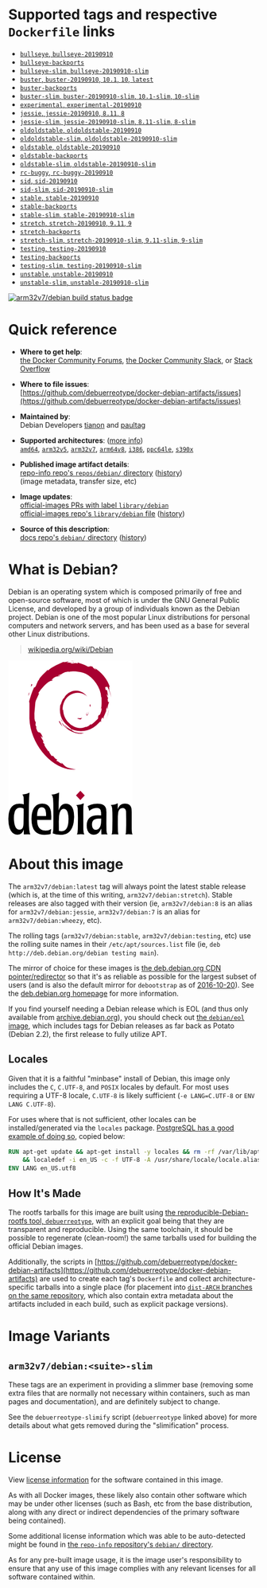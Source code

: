 <!--

********************************************************************************

WARNING:

    DO NOT EDIT "debian/README.md"

    IT IS AUTO-GENERATED

    (from the other files in "debian/" combined with a set of templates)

********************************************************************************

-->

# Supported tags and respective `Dockerfile` links

-	[`bullseye`, `bullseye-20190910`](https://github.com/debuerreotype/docker-debian-artifacts/blob/f8e9cc5c7ff99b690227f88a10f8b4e161f22f08/bullseye/Dockerfile)
-	[`bullseye-backports`](https://github.com/debuerreotype/docker-debian-artifacts/blob/f8e9cc5c7ff99b690227f88a10f8b4e161f22f08/bullseye/backports/Dockerfile)
-	[`bullseye-slim`, `bullseye-20190910-slim`](https://github.com/debuerreotype/docker-debian-artifacts/blob/f8e9cc5c7ff99b690227f88a10f8b4e161f22f08/bullseye/slim/Dockerfile)
-	[`buster`, `buster-20190910`, `10.1`, `10`, `latest`](https://github.com/debuerreotype/docker-debian-artifacts/blob/f8e9cc5c7ff99b690227f88a10f8b4e161f22f08/buster/Dockerfile)
-	[`buster-backports`](https://github.com/debuerreotype/docker-debian-artifacts/blob/f8e9cc5c7ff99b690227f88a10f8b4e161f22f08/buster/backports/Dockerfile)
-	[`buster-slim`, `buster-20190910-slim`, `10.1-slim`, `10-slim`](https://github.com/debuerreotype/docker-debian-artifacts/blob/f8e9cc5c7ff99b690227f88a10f8b4e161f22f08/buster/slim/Dockerfile)
-	[`experimental`, `experimental-20190910`](https://github.com/debuerreotype/docker-debian-artifacts/blob/f8e9cc5c7ff99b690227f88a10f8b4e161f22f08/experimental/Dockerfile)
-	[`jessie`, `jessie-20190910`, `8.11`, `8`](https://github.com/debuerreotype/docker-debian-artifacts/blob/f8e9cc5c7ff99b690227f88a10f8b4e161f22f08/jessie/Dockerfile)
-	[`jessie-slim`, `jessie-20190910-slim`, `8.11-slim`, `8-slim`](https://github.com/debuerreotype/docker-debian-artifacts/blob/f8e9cc5c7ff99b690227f88a10f8b4e161f22f08/jessie/slim/Dockerfile)
-	[`oldoldstable`, `oldoldstable-20190910`](https://github.com/debuerreotype/docker-debian-artifacts/blob/f8e9cc5c7ff99b690227f88a10f8b4e161f22f08/oldoldstable/Dockerfile)
-	[`oldoldstable-slim`, `oldoldstable-20190910-slim`](https://github.com/debuerreotype/docker-debian-artifacts/blob/f8e9cc5c7ff99b690227f88a10f8b4e161f22f08/oldoldstable/slim/Dockerfile)
-	[`oldstable`, `oldstable-20190910`](https://github.com/debuerreotype/docker-debian-artifacts/blob/f8e9cc5c7ff99b690227f88a10f8b4e161f22f08/oldstable/Dockerfile)
-	[`oldstable-backports`](https://github.com/debuerreotype/docker-debian-artifacts/blob/f8e9cc5c7ff99b690227f88a10f8b4e161f22f08/oldstable/backports/Dockerfile)
-	[`oldstable-slim`, `oldstable-20190910-slim`](https://github.com/debuerreotype/docker-debian-artifacts/blob/f8e9cc5c7ff99b690227f88a10f8b4e161f22f08/oldstable/slim/Dockerfile)
-	[`rc-buggy`, `rc-buggy-20190910`](https://github.com/debuerreotype/docker-debian-artifacts/blob/f8e9cc5c7ff99b690227f88a10f8b4e161f22f08/rc-buggy/Dockerfile)
-	[`sid`, `sid-20190910`](https://github.com/debuerreotype/docker-debian-artifacts/blob/f8e9cc5c7ff99b690227f88a10f8b4e161f22f08/sid/Dockerfile)
-	[`sid-slim`, `sid-20190910-slim`](https://github.com/debuerreotype/docker-debian-artifacts/blob/f8e9cc5c7ff99b690227f88a10f8b4e161f22f08/sid/slim/Dockerfile)
-	[`stable`, `stable-20190910`](https://github.com/debuerreotype/docker-debian-artifacts/blob/f8e9cc5c7ff99b690227f88a10f8b4e161f22f08/stable/Dockerfile)
-	[`stable-backports`](https://github.com/debuerreotype/docker-debian-artifacts/blob/f8e9cc5c7ff99b690227f88a10f8b4e161f22f08/stable/backports/Dockerfile)
-	[`stable-slim`, `stable-20190910-slim`](https://github.com/debuerreotype/docker-debian-artifacts/blob/f8e9cc5c7ff99b690227f88a10f8b4e161f22f08/stable/slim/Dockerfile)
-	[`stretch`, `stretch-20190910`, `9.11`, `9`](https://github.com/debuerreotype/docker-debian-artifacts/blob/f8e9cc5c7ff99b690227f88a10f8b4e161f22f08/stretch/Dockerfile)
-	[`stretch-backports`](https://github.com/debuerreotype/docker-debian-artifacts/blob/f8e9cc5c7ff99b690227f88a10f8b4e161f22f08/stretch/backports/Dockerfile)
-	[`stretch-slim`, `stretch-20190910-slim`, `9.11-slim`, `9-slim`](https://github.com/debuerreotype/docker-debian-artifacts/blob/f8e9cc5c7ff99b690227f88a10f8b4e161f22f08/stretch/slim/Dockerfile)
-	[`testing`, `testing-20190910`](https://github.com/debuerreotype/docker-debian-artifacts/blob/f8e9cc5c7ff99b690227f88a10f8b4e161f22f08/testing/Dockerfile)
-	[`testing-backports`](https://github.com/debuerreotype/docker-debian-artifacts/blob/f8e9cc5c7ff99b690227f88a10f8b4e161f22f08/testing/backports/Dockerfile)
-	[`testing-slim`, `testing-20190910-slim`](https://github.com/debuerreotype/docker-debian-artifacts/blob/f8e9cc5c7ff99b690227f88a10f8b4e161f22f08/testing/slim/Dockerfile)
-	[`unstable`, `unstable-20190910`](https://github.com/debuerreotype/docker-debian-artifacts/blob/f8e9cc5c7ff99b690227f88a10f8b4e161f22f08/unstable/Dockerfile)
-	[`unstable-slim`, `unstable-20190910-slim`](https://github.com/debuerreotype/docker-debian-artifacts/blob/f8e9cc5c7ff99b690227f88a10f8b4e161f22f08/unstable/slim/Dockerfile)

[![arm32v7/debian build status badge](https://img.shields.io/jenkins/s/https/doi-janky.infosiftr.net/job/multiarch/job/arm32v7/job/debian.svg?label=arm32v7/debian%20%20build%20job)](https://doi-janky.infosiftr.net/job/multiarch/job/arm32v7/job/debian/)

# Quick reference

-	**Where to get help**:  
	[the Docker Community Forums](https://forums.docker.com/), [the Docker Community Slack](https://blog.docker.com/2016/11/introducing-docker-community-directory-docker-community-slack/), or [Stack Overflow](https://stackoverflow.com/search?tab=newest&q=docker)

-	**Where to file issues**:  
	[https://github.com/debuerreotype/docker-debian-artifacts/issues](https://github.com/debuerreotype/docker-debian-artifacts/issues)

-	**Maintained by**:  
	Debian Developers [tianon](https://qa.debian.org/developer.php?login=tianon) and [paultag](https://qa.debian.org/developer.php?login=paultag)

-	**Supported architectures**: ([more info](https://github.com/docker-library/official-images#architectures-other-than-amd64))  
	[`amd64`](https://hub.docker.com/r/amd64/debian/), [`arm32v5`](https://hub.docker.com/r/arm32v5/debian/), [`arm32v7`](https://hub.docker.com/r/arm32v7/debian/), [`arm64v8`](https://hub.docker.com/r/arm64v8/debian/), [`i386`](https://hub.docker.com/r/i386/debian/), [`ppc64le`](https://hub.docker.com/r/ppc64le/debian/), [`s390x`](https://hub.docker.com/r/s390x/debian/)

-	**Published image artifact details**:  
	[repo-info repo's `repos/debian/` directory](https://github.com/docker-library/repo-info/blob/master/repos/debian) ([history](https://github.com/docker-library/repo-info/commits/master/repos/debian))  
	(image metadata, transfer size, etc)

-	**Image updates**:  
	[official-images PRs with label `library/debian`](https://github.com/docker-library/official-images/pulls?q=label%3Alibrary%2Fdebian)  
	[official-images repo's `library/debian` file](https://github.com/docker-library/official-images/blob/master/library/debian) ([history](https://github.com/docker-library/official-images/commits/master/library/debian))

-	**Source of this description**:  
	[docs repo's `debian/` directory](https://github.com/docker-library/docs/tree/master/debian) ([history](https://github.com/docker-library/docs/commits/master/debian))

# What is Debian?

Debian is an operating system which is composed primarily of free and open-source software, most of which is under the GNU General Public License, and developed by a group of individuals known as the Debian project. Debian is one of the most popular Linux distributions for personal computers and network servers, and has been used as a base for several other Linux distributions.

> [wikipedia.org/wiki/Debian](https://en.wikipedia.org/wiki/Debian)

![logo](https://raw.githubusercontent.com/docker-library/docs/b449be7df57e9ed9086bb5821bfb5d6cdc5d67a4/debian/logo.png)

# About this image

The `arm32v7/debian:latest` tag will always point the latest stable release (which is, at the time of this writing, `arm32v7/debian:stretch`). Stable releases are also tagged with their version (ie, `arm32v7/debian:8` is an alias for `arm32v7/debian:jessie`, `arm32v7/debian:7` is an alias for `arm32v7/debian:wheezy`, etc).

The rolling tags (`arm32v7/debian:stable`, `arm32v7/debian:testing`, etc) use the rolling suite names in their `/etc/apt/sources.list` file (ie, `deb http://deb.debian.org/debian testing main`).

The mirror of choice for these images is [the deb.debian.org CDN pointer/redirector](https://deb.debian.org) so that it's as reliable as possible for the largest subset of users (and is also the default mirror for `debootstrap` as of [2016-10-20](https://anonscm.debian.org/cgit/d-i/debootstrap.git/commit/?id=9e8bc60ad1ccf3a25ce7890526b70059f3e770de)). See the [deb.debian.org homepage](https://deb.debian.org) for more information.

If you find yourself needing a Debian release which is EOL (and thus only available from [archive.debian.org](http://archive.debian.org)), you should check out [the `debian/eol` image](https://hub.docker.com/r/debian/eol/), which includes tags for Debian releases as far back as Potato (Debian 2.2), the first release to fully utilize APT.

## Locales

Given that it is a faithful "minbase" install of Debian, this image only includes the `C`, `C.UTF-8`, and `POSIX` locales by default. For most uses requiring a UTF-8 locale, `C.UTF-8` is likely sufficient (`-e LANG=C.UTF-8` or `ENV LANG C.UTF-8`).

For uses where that is not sufficient, other locales can be installed/generated via the `locales` package. [PostgreSQL has a good example of doing so](https://github.com/docker-library/postgres/blob/69bc540ecfffecce72d49fa7e4a46680350037f9/9.6/Dockerfile#L21-L24), copied below:

```dockerfile
RUN apt-get update && apt-get install -y locales && rm -rf /var/lib/apt/lists/* \
	&& localedef -i en_US -c -f UTF-8 -A /usr/share/locale/locale.alias en_US.UTF-8
ENV LANG en_US.utf8
```

## How It's Made

The rootfs tarballs for this image are built using [the reproducible-Debian-rootfs tool, `debuerreotype`](https://github.com/debuerreotype/debuerreotype), with an explicit goal being that they are transparent and reproducible. Using the same toolchain, it should be possible to regenerate (clean-room!) the same tarballs used for building the official Debian images.

Additionally, the scripts in [https://github.com/debuerreotype/docker-debian-artifacts](https://github.com/debuerreotype/docker-debian-artifacts) are used to create each tag's `Dockerfile` and collect architecture-specific tarballs into a single place (for placement into [`dist-ARCH` branches on the same repository](https://github.com/debuerreotype/docker-debian-artifacts/branches), which also contain extra metadata about the artifacts included in each build, such as explicit package versions).

# Image Variants

## `arm32v7/debian:<suite>-slim`

These tags are an experiment in providing a slimmer base (removing some extra files that are normally not necessary within containers, such as man pages and documentation), and are definitely subject to change.

See the `debuerreotype-slimify` script (`debuerreotype` linked above) for more details about what gets removed during the "slimification" process.

# License

View [license information](https://www.debian.org/social_contract#guidelines) for the software contained in this image.

As with all Docker images, these likely also contain other software which may be under other licenses (such as Bash, etc from the base distribution, along with any direct or indirect dependencies of the primary software being contained).

Some additional license information which was able to be auto-detected might be found in [the `repo-info` repository's `debian/` directory](https://github.com/docker-library/repo-info/tree/master/repos/debian).

As for any pre-built image usage, it is the image user's responsibility to ensure that any use of this image complies with any relevant licenses for all software contained within.
